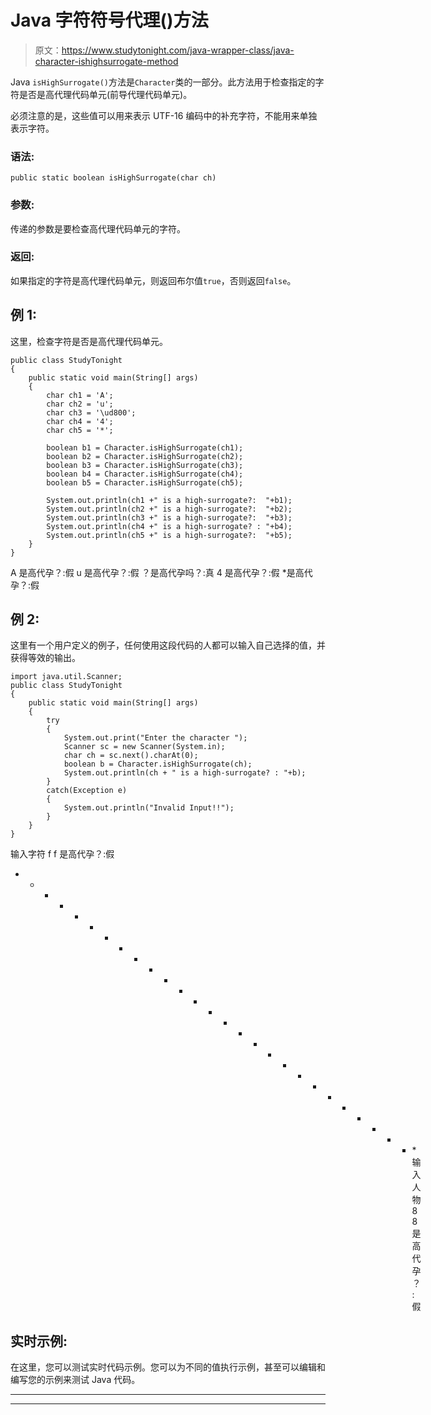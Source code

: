 # Java 字符符号代理()方法

> 原文：<https://www.studytonight.com/java-wrapper-class/java-character-ishighsurrogate-method>

Java `isHighSurrogate()`方法是`Character`类的一部分。此方法用于检查指定的字符是否是高代理代码单元(前导代理代码单元)。

必须注意的是，这些值可以用来表示 UTF-16 编码中的补充字符，不能用来单独表示字符。

### 语法:

```
public static boolean isHighSurrogate(char ch) 
```

### 参数:

传递的参数是要检查高代理代码单元的字符。

### 返回:

如果指定的字符是高代理代码单元，则返回布尔值`true`，否则返回`false`。

## 例 1:

这里，检查字符是否是高代理代码单元。

```
public class StudyTonight
{  
	public static void main(String[] args)
	{  
		char ch1 = 'A';  
		char ch2 = 'u';  
		char ch3 = '\ud800';  
		char ch4 = '4';  
		char ch5 = '*';  

		boolean b1 = Character.isHighSurrogate(ch1);  
		boolean b2 = Character.isHighSurrogate(ch2);  
		boolean b3 = Character.isHighSurrogate(ch3);  
		boolean b4 = Character.isHighSurrogate(ch4);  
		boolean b5 = Character.isHighSurrogate(ch5);  

		System.out.println(ch1 +" is a high-surrogate?:  "+b1);  
		System.out.println(ch2 +" is a high-surrogate?:  "+b2);  
		System.out.println(ch3 +" is a high-surrogate?:  "+b3);  
		System.out.println(ch4 +" is a high-surrogate? : "+b4);  
		System.out.println(ch5 +" is a high-surrogate?:  "+b5);  
	}  
} 
```

A 是高代孕？:假
u 是高代孕？:假
？是高代孕吗？:真
4 是高代孕？:假
*是高代孕？:假

## 例 2:

这里有一个用户定义的例子，任何使用这段代码的人都可以输入自己选择的值，并获得等效的输出。

```
import java.util.Scanner; 
public class StudyTonight
{  
	public static void main(String[] args)
	{  
		try
		{
			System.out.print("Enter the character ");  
			Scanner sc = new Scanner(System.in);         
			char ch = sc.next().charAt(0);  
			boolean b = Character.isHighSurrogate(ch);
			System.out.println(ch + " is a high-surrogate? : "+b);
		}
		catch(Exception e)
		{
			System.out.println("Invalid Input!!");
		}
	}  
} 
```

输入字符 f
f 是高代孕？:假
* * * * * * * * * * * * * * * * * * * * * * * * * * * *输入人物 8
8 是高代孕？:假

## 实时示例:

在这里，您可以测试实时代码示例。您可以为不同的值执行示例，甚至可以编辑和编写您的示例来测试 Java 代码。

* * *

* * *